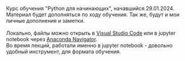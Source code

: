 Курс обучения "Python для начинающих", начавшийся 29.01.2024. </br>
Материал будет дополняться по ходу обучения. Так же, будут и мои личные дополнения и заметки. </br>
</br>
Локально, файлы можно открыть в [Visual Studio Code](https://code.visualstudio.com/) или в jupyter notebook через [Anaconda Navigator](https://www.anaconda.com/download). </br>
Во время лекций, работали именно в jupyter notebook - довольно удобный инструмент, для формата обучения.
